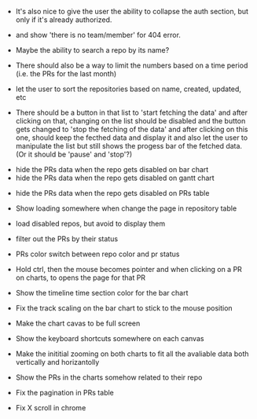 - It's also nice to give the user the ability to collapse the auth section, but only if it's already authorized.

- and show 'there is no team/member' for 404 error.

- Maybe the ability to search a repo by its name?

- There should also be a way to limit the numbers based on a time period (i.e. the PRs for the last month)

- let the user to sort the repositories based on name, created, updated, etc

- There should be a button in that list to 'start fetching the data' and after clicking on that, changing on the list should be disabled and the button gets changed to 'stop the fetching of the data' and after clicking on this one, should keep the fecthed data and display it and also let the user to manipulate the list but still shows the progess bar of the fetched data. (Or it should be 'pause' and 'stop'?)

+ hide the PRs data when the repo gets disabled on bar chart
+ hide the PRs data when the repo gets disabled on gantt chart
- hide the PRs data when the repo gets disabled on PRs table

- Show loading somewhere when change the page in repository table

+ load disabled repos, but avoid to display them

- filter out the PRs by their status

- PRs color switch between repo color and pr status

- Hold ctrl, then the mouse becomes pointer and when clicking on a PR on charts, to opens the page for that PR

- Show the timeline time section color for the bar chart

- Fix the track scaling on the bar chart to stick to the mouse position

- Make the chart cavas to be full screen

- Show the keyboard shortcuts somewhere on each canvas

- Make the inititial zooming on both charts to fit all the avaliable data both vertically and horizantolly

- Show the PRs in the charts somehow related to their repo

- Fix the pagination in PRs table

- Fix X scroll in chrome

